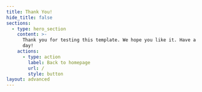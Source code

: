 ```yaml
---
title: Thank You!
hide_title: false
sections:
  - type: hero_section
    content: >-
      Thank you for testing this template. We hope you like it. Have a great
      day!
    actions:
      - type: action
        label: Back to homepage
        url: /
        style: button
layout: advanced
---
```

